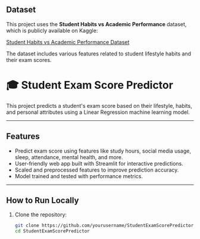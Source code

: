 ## Dataset

This project uses the **Student Habits vs Academic Performance** dataset, which is publicly available on Kaggle:

[Student Habits vs Academic Performance Dataset](https://www.kaggle.com/datasets/jayaantanaath/student-habits-vs-academic-performance)

The dataset includes various features related to student lifestyle habits and their exam scores.

# 🎓 Student Exam Score Predictor

This project predicts a student's exam score based on their lifestyle, habits, and personal attributes using a Linear Regression machine learning model.

---

## Features

- Predict exam score using features like study hours, social media usage, sleep, attendance, mental health, and more.
- User-friendly web app built with Streamlit for interactive predictions.
- Scaled and preprocessed features to improve prediction accuracy.
- Model trained and tested with performance metrics.

---

## How to Run Locally

1. Clone the repository:

   ```bash
   git clone https://github.com/yourusername/StudentExamScorePredictor.git
   cd StudentExamScorePredictor
